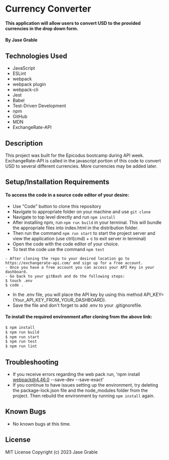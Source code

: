 # Currency Converter

#### This application will allow users to convert USD to the provided currencies in the drop down form.

#### By Jase Grable

## Technologies Used

- JavaScript
- ESLint
- webpack
- webpack plugin
- webpack-cli
- Jest
- Babel
- Test-Driven Development
- npm
- GitHub
- MDN
- ExchangeRate-API

## Description

This project was built for the Epicodus bootcamp during API week. ExchangeRate-API is called in the javascript portion of this code to convert USD to several different currencies. More currencies may be added later.

## Setup/Installation Requirements

#### To access the code in a source code editor of your desire:

- Use "Code" button to clone this repository
- Navigate to appropriate folder on your machine and use `git clone`
- Navigate to top level directly and run `npm install`
- After installing npm, run `npm run build` in your terminal. This will bundle the appropriate files into index.html in the distribution folder.
- Then run the command `npm run start` to start the project server and view the application (use ctrl(cmd) + c to exit server in terminal)
- Open the code with the code editor of your choice.
- To test the code use the command `npm test`

```
- After cloning the repo to your desired location go to https://exchangerate-api.com/ and sign up for a free account.
- Once you have a free account you can access your API Key in your dashboard.
- Go back to your gitBash and do the following steps:
$ touch .env
$ code .
```

- In the .env file, you will place the API key by using this method API_KEY={Your_API_KEY_FROM_YOUR_DASHBOARD}.
- Save the file and don't forget to add .env to your .gitignorefile.

#### To install the required environment after cloning from the above link:

```bash
$ npm install
$ npm run build
$ npm run start
$ npm run test
$ npm run lint
```

## Troubleshooting

- If you receive errors regarding the web pack run, 'npm install webpack@4.46.0 --save-dev --save-exact'
- If you continue to have issues setting up the environment, try deleting the package-lock.json file and the node_modules folder from the project. Then rebuild the environment by running `npm install` again.

## Known Bugs

- No known bugs at this time.

## License

MIT License
Copyright (c) 2023 Jase Grable
